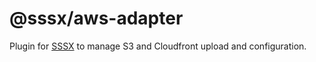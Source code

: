 # @sssx/aws-adapter

Plugin for [SSSX](https://github.com/sssx-dev/sssx) to manage S3 and Cloudfront upload and configuration.
